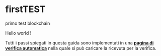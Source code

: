 # firstTEST
primo test blockchain

Hello world !

Tutti i passi spiegati in questa guida sono implementati in una **[pagina di verifica automatica](http://www.acvalchiavenna.it/content/category/4/13/32/)** nella quale si può caricare la ricevuta per la verifica.



